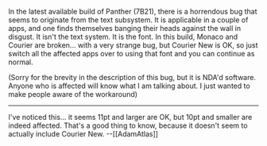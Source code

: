 In the latest available build of Panther (7B21), there is a horrendous bug that seems to originate from the text subsystem. It is applicable in a couple of apps, and one finds themselves banging their heads against the wall in disgust. It isn't the text system. It is the font. In this build, Monaco and Courier are broken... with a very strange bug, but Courier New is OK, so just switch all the affected apps over to using that font and you can continue as normal.

(Sorry for the brevity in the description of this bug, but it is NDA'd software. Anyone who is affected will know what I am talking about. I just wanted to make people aware of the workaround)

----

I've noticed this... it seems 11pt and larger are OK, but 10pt and smaller are indeed affected. That's a good thing to know, because it doesn't seem to actually include Courier New. --[[AdamAtlas]]